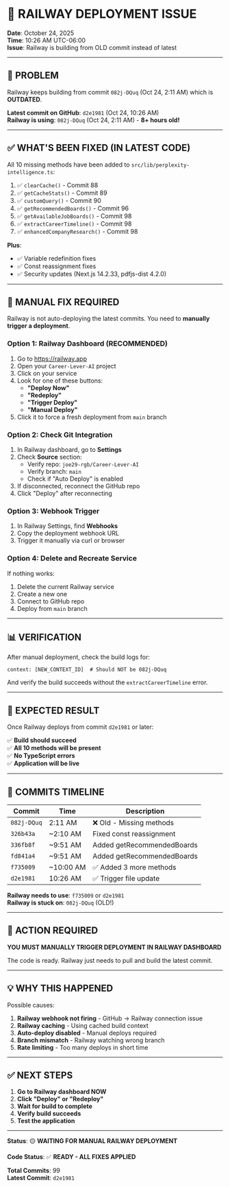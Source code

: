 # 🚨 RAILWAY DEPLOYMENT ISSUE

**Date**: October 24, 2025  
**Time**: 10:26 AM UTC-06:00  
**Issue**: Railway is building from OLD commit instead of latest

---

## 🔴 PROBLEM

Railway keeps building from commit `082j-DQuq` (Oct 24, 2:11 AM) which is **OUTDATED**.

**Latest commit on GitHub**: `d2e1981` (Oct 24, 10:26 AM)  
**Railway is using**: `082j-DQuq` (Oct 24, 2:11 AM) - **8+ hours old!**

---

## ✅ WHAT'S BEEN FIXED (IN LATEST CODE)

All 10 missing methods have been added to `src/lib/perplexity-intelligence.ts`:

1. ✅ `clearCache()` - Commit 88
2. ✅ `getCacheStats()` - Commit 89
3. ✅ `customQuery()` - Commit 90
4. ✅ `getRecommendedBoards()` - Commit 96
5. ✅ `getAvailableJobBoards()` - Commit 98
6. ✅ `extractCareerTimeline()` - Commit 98
7. ✅ `enhancedCompanyResearch()` - Commit 98

**Plus**:
- ✅ Variable redefinition fixes
- ✅ Const reassignment fixes
- ✅ Security updates (Next.js 14.2.33, pdfjs-dist 4.2.0)

---

## 🔧 MANUAL FIX REQUIRED

Railway is not auto-deploying the latest commits. You need to **manually trigger a deployment**.

### **Option 1: Railway Dashboard (RECOMMENDED)**

1. Go to https://railway.app
2. Open your `Career-Lever-AI` project
3. Click on your service
4. Look for one of these buttons:
   - **"Deploy Now"**
   - **"Redeploy"**
   - **"Trigger Deploy"**
   - **"Manual Deploy"**
5. Click it to force a fresh deployment from `main` branch

### **Option 2: Check Git Integration**

1. In Railway dashboard, go to **Settings**
2. Check **Source** section:
   - Verify repo: `joe29-rgb/Career-Lever-AI`
   - Verify branch: `main`
   - Check if "Auto Deploy" is enabled
3. If disconnected, reconnect the GitHub repo
4. Click "Deploy" after reconnecting

### **Option 3: Webhook Trigger**

1. In Railway Settings, find **Webhooks**
2. Copy the deployment webhook URL
3. Trigger it manually via curl or browser

### **Option 4: Delete and Recreate Service**

If nothing works:
1. Delete the current Railway service
2. Create a new one
3. Connect to GitHub repo
4. Deploy from `main` branch

---

## 📊 VERIFICATION

After manual deployment, check the build logs for:

```
context: [NEW_CONTEXT_ID]  # Should NOT be 082j-DQuq
```

And verify the build succeeds without the `extractCareerTimeline` error.

---

## 🎯 EXPECTED RESULT

Once Railway deploys from commit `d2e1981` or later:

✅ **Build should succeed**  
✅ **All 10 methods will be present**  
✅ **No TypeScript errors**  
✅ **Application will be live**

---

## 📝 COMMITS TIMELINE

| Commit | Time | Description |
|--------|------|-------------|
| `082j-DQuq` | 2:11 AM | ❌ Old - Missing methods |
| `326b43a` | ~2:10 AM | Fixed const reassignment |
| `336fb8f` | ~9:51 AM | Added getRecommendedBoards |
| `fd841a4` | ~9:51 AM | Added getRecommendedBoards |
| `f735009` | ~10:00 AM | ✅ Added 3 more methods |
| `d2e1981` | 10:26 AM | ✅ Trigger file update |

**Railway needs to use**: `f735009` or `d2e1981`  
**Railway is stuck on**: `082j-DQuq` (OLD!)

---

## 🚀 ACTION REQUIRED

**YOU MUST MANUALLY TRIGGER DEPLOYMENT IN RAILWAY DASHBOARD**

The code is ready. Railway just needs to pull and build the latest commit.

---

## 💡 WHY THIS HAPPENED

Possible causes:
1. **Railway webhook not firing** - GitHub → Railway connection issue
2. **Railway caching** - Using cached build context
3. **Auto-deploy disabled** - Manual deploys required
4. **Branch mismatch** - Railway watching wrong branch
5. **Rate limiting** - Too many deploys in short time

---

## ✅ NEXT STEPS

1. **Go to Railway dashboard NOW**
2. **Click "Deploy" or "Redeploy"**
3. **Wait for build to complete**
4. **Verify build succeeds**
5. **Test the application**

---

**Status**: 🟡 **WAITING FOR MANUAL RAILWAY DEPLOYMENT**

**Code Status**: ✅ **READY - ALL FIXES APPLIED**

**Total Commits**: 99  
**Latest Commit**: `d2e1981`
